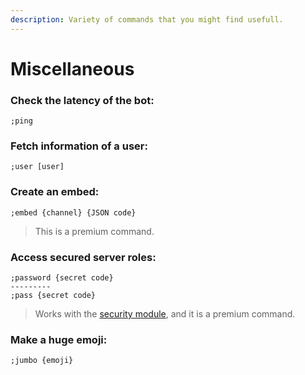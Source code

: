 ```yaml
---
description: Variety of commands that you might find usefull.
---
```


# Miscellaneous

### Check the latency of the bot:

```text
;ping
```

### Fetch information of a user:

```text
;user [user]
```

### Create an embed:

```text
;embed {channel} {JSON code}
```

> This is a premium command.

### Access secured server roles:

```text
;password {secret code}
---------
;pass {secret code}
```

> Works with the [security module](../configuration/modules/security.md), and it is a premium command.

### Make a huge emoji:

```text
;jumbo {emoji}
```

